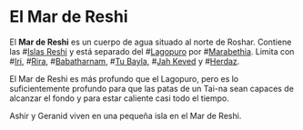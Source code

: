 # El Mar de Reshi

El **Mar de Reshi** es un cuerpo de agua situado al norte de Roshar. Contiene las #[Islas Reshi](locations/reshi-isles) y está separado del #[Lagopuro](locations/purelake) por #[Marabethia](locations/marabethia). Limita con #[Iri](locations/iri), #[Rira](locations/rira), #[Babatharnam](locations/babatharnam), #[Tu Bayla](locations/tu-bayla), #[Jah Keved](locations/jah-keved) y #[Herdaz](locations/herdaz).

El Mar de Reshi es más profundo que el Lagopuro, pero es lo suficientemente profundo para que las patas de un Tai-na sean capaces de alcanzar el fondo y para estar caliente casi todo el tiempo. 

Ashir y Geranid viven en una pequeña isla en el Mar de Reshi. 

